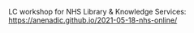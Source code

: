 LC workshop for NHS Library & Knowledge Services: https://anenadic.github.io/2021-05-18-nhs-online/
